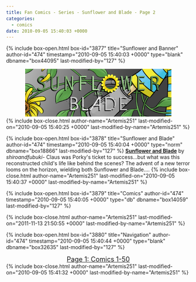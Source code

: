 ```yaml
---
title: Fan Comics - Series - Sunflower and Blade - Page 2
categories:
  - comics
date: 2010-09-05 15:40:03 +0000
---
```

{% include box-open.html box-id="3877" title="Sunflower and Banner" author-id="474" timestamp="2010-09-05 15:40:03 +0000" type="blank" dbname="box44095" last-modified-by="127" %}
<center>
<img src="/comics/series/sab/sabbanner.png" />
</center>
{% include box-close.html author-name="Artemis251" last-modified-on="2010-09-05 15:40:25 +0000" last-modified-by-name="Artemis251" %}

{% include box-open.html box-id="3878" title="Sunflower and Blade" author-id="474" timestamp="2010-09-05 15:40:04 +0000" type="norm" dbname="box18866" last-modified-by="127" %}
<b><u>Sunflower and Blade</u></b> by <i>shiroandfubuki</i>- Claus was Porky's ticket to success...but what was this reconstructed child's life like behind the scenes? The advent of a new terror looms on the horizon, wielding both Sunflower and Blade....
{% include box-close.html author-name="Artemis251" last-modified-on="2010-09-05 15:40:37 +0000" last-modified-by-name="Artemis251" %}

{% include box-open.html box-id="3879" title="Comics" author-id="474" timestamp="2010-09-05 15:40:05 +0000" type="db" dbname="box14059" last-modified-by="127" %}
<center><navigator search="`Content` LIKE 'sab - %'" display="no" quantity="50" start="50" section="description" /><displaytor mode="twocolumnlist" /></center>
{% include box-close.html author-name="Artemis251" last-modified-on="2011-11-13 21:50:55 +0000" last-modified-by-name="Artemis251" %}

{% include box-open.html box-id="3880" title="Navigation" author-id="474" timestamp="2010-09-05 15:40:44 +0000" type="blank" dbname="box32635" last-modified-by="127" %}
<center>
<a href="http://starmen.net/comics/series/sab/index.php"><font size="4">Page 1: Comics 1-50</font></a>
</center>
{% include box-close.html author-name="Artemis251" last-modified-on="2010-09-05 15:41:32 +0000" last-modified-by-name="Artemis251" %}
